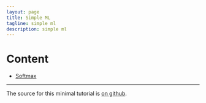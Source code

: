 ```yaml
---
layout: page
title: Simple ML
tagline: simple ml
description: simple ml
---
```


# Content
- [Softmax](pages/softmax.html)

---

The source for this minimal tutorial is [on github](https://github.com/kbroman/simple_site).
